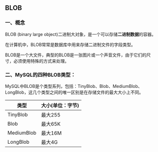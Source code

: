 ## BLOB
### 一、概念
BLOB (binary large object)二进制大对象，是一个可以存储**二进制数据**的容器。

在计算机中，BLOB常常是数据库中用来存储二进制文件的字段类型。

BLOB是一个大文件，典型的BLOB是一张图片或一个声音文件，由于它们的尺寸，必须使用特殊的方式来处理。

### 二、MySQL的四种BLOB类型：
MySQL中BLOB是个类型系列，包括：TinyBlob、Blob、MediumBlob、LongBlob，这几个类型之间的唯一区别是在存储文件的最大大小上不同。

| 类型 |  大小(单位：字节)|  
| --- | --- | 
|  TinyBlob| 最大255 |  
| Blob | 最大65K |  
| MediumBlob | 最大16M |  
| LongBlob |  最大4G |  

 